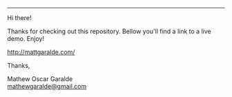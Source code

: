 

----------------------------------------------------------------- 

Hi there! 

Thanks for checking out this repository. Bellow you'll find a link to a live demo. Enjoy!

http://mattgaralde.com/

Thanks,

Mathew Oscar Garalde  
mathewgaralde@gmail.com


